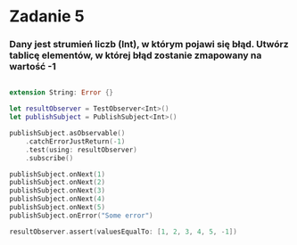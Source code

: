 # Zadanie 5

### Dany jest strumień liczb (Int), w którym pojawi się błąd. Utwórz tablicę elementów, w której błąd zostanie zmapowany na wartość -1

```swift

extension String: Error {}

let resultObserver = TestObserver<Int>()
let publishSubject = PublishSubject<Int>()

publishSubject.asObservable()
    .catchErrorJustReturn(-1)
    .test(using: resultObserver)
    .subscribe()

publishSubject.onNext(1)
publishSubject.onNext(2)
publishSubject.onNext(3)
publishSubject.onNext(4)
publishSubject.onNext(5)
publishSubject.onError("Some error")

resultObserver.assert(valuesEqualTo: [1, 2, 3, 4, 5, -1])

```